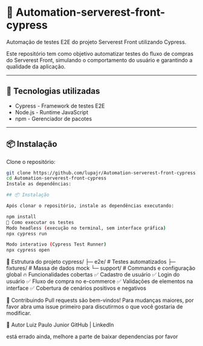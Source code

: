 
# 🚀 Automation-serverest-front-cypress

Automação de testes E2E do projeto Serverest Front utilizando Cypress.

Este repositório tem como objetivo automatizar testes do fluxo de compras do Serverest Front, simulando o comportamento do usuário e garantindo a qualidade da aplicação.

---

## 🧪 Tecnologias utilizadas

- Cypress - Framework de testes E2E
- Node.js - Runtime JavaScript
- npm - Gerenciador de pacotes

---

## 📦 Instalação

Clone o repositório:

```bash
git clone https://github.com/lupajr/Automation-serverest-front-cypress.git
cd Automation-serverest-front-cypress
Instale as dependências:

## 📦 Instalação

Após clonar o repositório, instale as dependências executando:
```
```bash
npm install
🚀 Como executar os testes
Modo headless (execução no terminal, sem interface gráfica)
npx cypress run

Modo interativo (Cypress Test Runner)
npx cypress open
```

📂 Estrutura do projeto
cypress/
 ├─ e2e/         # Testes automatizados
 ├─ fixtures/    # Massa de dados mock
 └─ support/     # Commands e configuração global
🔥 Funcionalidades cobertas
✅ Cadastro de usuário
✅ Login do usuário
✅ Fluxo de compra no e-commerce
✅ Validações de elementos na interface
✅ Cobertura de cenários positivos e negativos

📝 Contribuindo
Pull requests são bem-vindos!
Para mudanças maiores, por favor abra uma issue primeiro para discutirmos o que você gostaria de modificar.

👤 Autor
Luiz Paulo Junior
GitHub | LinkedIn


está errado ainda, melhore a parte de baixar dependencias por favor
